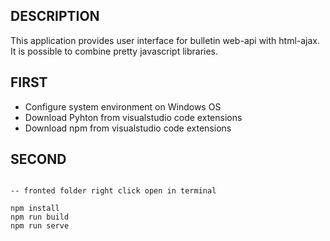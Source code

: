 ## DESCRIPTION

This application provides user interface for bulletin web-api with html-ajax. It is possible to combine pretty javascript libraries.

## FIRST

* Configure system environment on Windows OS
* Download Pyhton from visualstudio code extensions
* Download npm from visualstudio code extensions


## SECOND

```

-- fronted folder right click open in terminal

npm install
npm run build
npm run serve

```